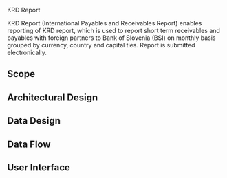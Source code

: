 KRD Report

KRD Report (International Payables and Receivables Report) enables reporting of KRD report, which is used to report short term receivables and payables with foreign partners to Bank of Slovenia (BSI) on monthly basis grouped by currency, country and capital ties. Report is submitted electronically.

## Scope

## Architectural Design 

## Data Design

## Data Flow

## User Interface
